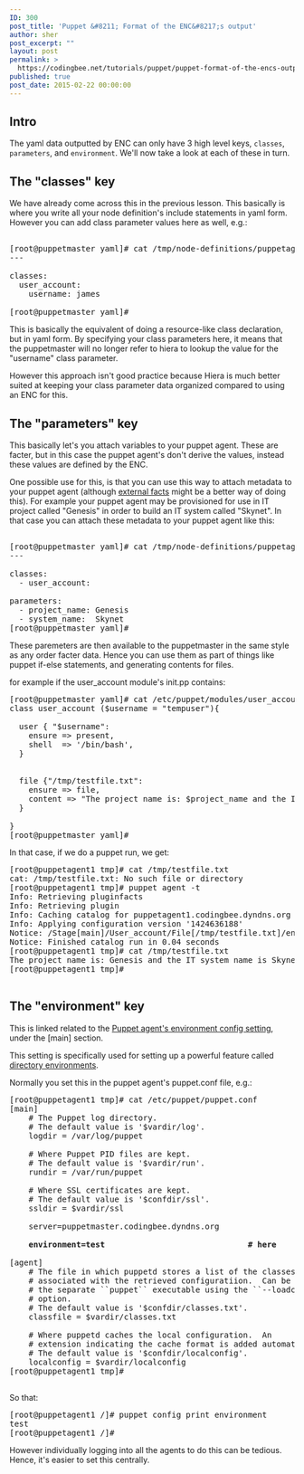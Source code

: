 ```yaml
---
ID: 300
post_title: 'Puppet &#8211; Format of the ENC&#8217;s output'
author: sher
post_excerpt: ""
layout: post
permalink: >
  https://codingbee.net/tutorials/puppet/puppet-format-of-the-encs-output
published: true
post_date: 2015-02-22 00:00:00
---
```

<h2>Intro</h2>
The yaml data outputted by ENC can only have 3 high level keys, <code>classes</code>, <code>parameters</code>, and <code>environment</code>. We'll now take a look at each of these in turn. 


  
<h2>The "classes" key</h2>
We have already come across this in the previous lesson. This basically is where you write all your node definition's include statements in yaml form. However you can add class parameter values here as well, e.g.:


<pre> 
[root@puppetmaster yaml]# cat /tmp/node-definitions/puppetagent1.codingbee.dyndns.org.yaml
---

classes:
  user_account:
    username: james

[root@puppetmaster yaml]#
</pre>

This is basically the equivalent of doing a resource-like class declaration, but in yaml form. By specifying your class parameters here, it means that the puppetmaster will no longer refer to hiera to lookup the value for the "username" class parameter. 

However this approach isn't good practice because Hiera is much better suited at keeping your class parameter data organized compared to using an ENC for this.  

<h2>The "parameters" key</h2>
This basically let's you attach variables to your puppet agent. These are facter, but in this case the puppet agent's don't derive the values, instead these values are defined by the ENC. 

One possible use for this, is that you can use this way to attach metadata to your puppet agent (although <a href="http://codingbee.net/tutorials/puppet/puppet-external-facts/">external facts</a> might be a better way of doing this). For example your puppet agent may be provisioned for use in IT project called "Genesis" in order to build an IT system called "Skynet". In that case you can attach these metadata to your puppet agent like this:

<pre> 
[root@puppetmaster yaml]# cat /tmp/node-definitions/puppetagent1.codingbee.dyndns.org.yaml
---

classes:
  - user_account:

parameters:
  - project_name: Genesis
  - system_name:  Skynet    
[root@puppetmaster yaml]#
</pre>

These paremeters are then available to the puppetmaster in the same style as any order facter data. Hence you can use them as part of things like puppet if-else statements, and generating contents for files.  

for example if the user_account module's init.pp contains:

<pre>
[root@puppetmaster yaml]# cat /etc/puppet/modules/user_account/manifests/init.pp
class user_account ($username = "tempuser"){

  user { "$username":
    ensure => present,
    shell  => '/bin/bash',
  }


  file {"/tmp/testfile.txt":
    ensure => file,
    content => "The project name is: $project_name and the IT system name is $system_name. \n",
  }

}
[root@puppetmaster yaml]#
</pre>   

In that case, if we do a puppet run, we get:

<pre>
[root@puppetagent1 tmp]# cat /tmp/testfile.txt
cat: /tmp/testfile.txt: No such file or directory
[root@puppetagent1 tmp]# puppet agent -t
Info: Retrieving pluginfacts
Info: Retrieving plugin
Info: Caching catalog for puppetagent1.codingbee.dyndns.org
Info: Applying configuration version '1424636188'
Notice: /Stage[main]/User_account/File[/tmp/testfile.txt]/ensure: defined content as '{md5}4a0f48e055fa3de603280a5e268d4c26'
Notice: Finished catalog run in 0.04 seconds
[root@puppetagent1 tmp]# cat /tmp/testfile.txt
The project name is: Genesis and the IT system name is Skynet.
[root@puppetagent1 tmp]#

</pre>


<h2>The "environment" key</h2>
This is linked related to the <a href="https://docs.puppetlabs.com/references/latest/configuration.html#environment">Puppet agent's environment config setting</a>, under the [main] section. 

This setting is specifically used for setting up a powerful feature called <a href="https://docs.puppetlabs.com/puppet/latest/reference/environments.html#about-directory-environments">directory environments</a>.

Normally you set this in the puppet agent's puppet.conf file, e.g.: 

<pre>
[root@puppetagent1 tmp]# cat /etc/puppet/puppet.conf
[main]
    # The Puppet log directory.
    # The default value is '$vardir/log'.
    logdir = /var/log/puppet

    # Where Puppet PID files are kept.
    # The default value is '$vardir/run'.
    rundir = /var/run/puppet

    # Where SSL certificates are kept.
    # The default value is '$confdir/ssl'.
    ssldir = $vardir/ssl

    server=puppetmaster.codingbee.dyndns.org
<strong>
    environment=test                              # here</strong>

[agent]
    # The file in which puppetd stores a list of the classes
    # associated with the retrieved configuratiion.  Can be loaded in
    # the separate ``puppet`` executable using the ``--loadclasses``
    # option.
    # The default value is '$confdir/classes.txt'.
    classfile = $vardir/classes.txt

    # Where puppetd caches the local configuration.  An
    # extension indicating the cache format is added automatically.
    # The default value is '$confdir/localconfig'.
    localconfig = $vardir/localconfig
[root@puppetagent1 tmp]#

</pre>

So that:

<pre>
[root@puppetagent1 /]# puppet config print environment
test
[root@puppetagent1 /]#
</pre>

However individually logging into all the agents to do this can be tedious. Hence, it's easier to set this centrally.